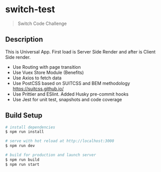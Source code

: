 # switch-test

> Switch Code Challenge

## Description

This is Universal App. First load is Server Side Render and after is Client Side render.
* Use Routing with page transition
* Use Vuex Store Module  (Benefits)
* Use Axios to fetch data
* Use PostCSS based on SUITCSS and BEM methodology https://suitcss.github.io/ 
* Use Prittier and ESlint. Added Husky pre-commit hooks
* Use Jest for unit test, snapshots and code coverage



## Build Setup

``` bash
# install dependencies
$ npm run install

# serve with hot reload at http://localhost:3000
$ npm run dev

# build for production and launch server
$ npm run build
$ npm run start

```

